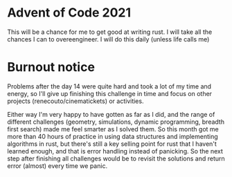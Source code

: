 # Advent of Code 2021
This will be a chance for me to get good at writing rust. I will take all the chances I can to overeengineer. I will do this daily (unless life calls me)

# Burnout notice
Problems after the day 14 were quite hard and took a lot of my time and energy, so I'll give up finishing this challenge in time and focus on other projects (renecouto/cinematickets) or activities. 

Either way I'm very happy to have gotten as far as I did, and the range of different challenges (geometry, simulations, dynamic programming, breadth first search) made me feel smarter as I solved them. So this month got me more than 40 hours of practice in using data structures and implementing algorithms in rust, but there's still a key selling point for rust that I haven't learned enough, and that is error handling instead of panicking. So the next step after finishing all challenges would be to revisit the solutions and return error (almost) every time we panic.